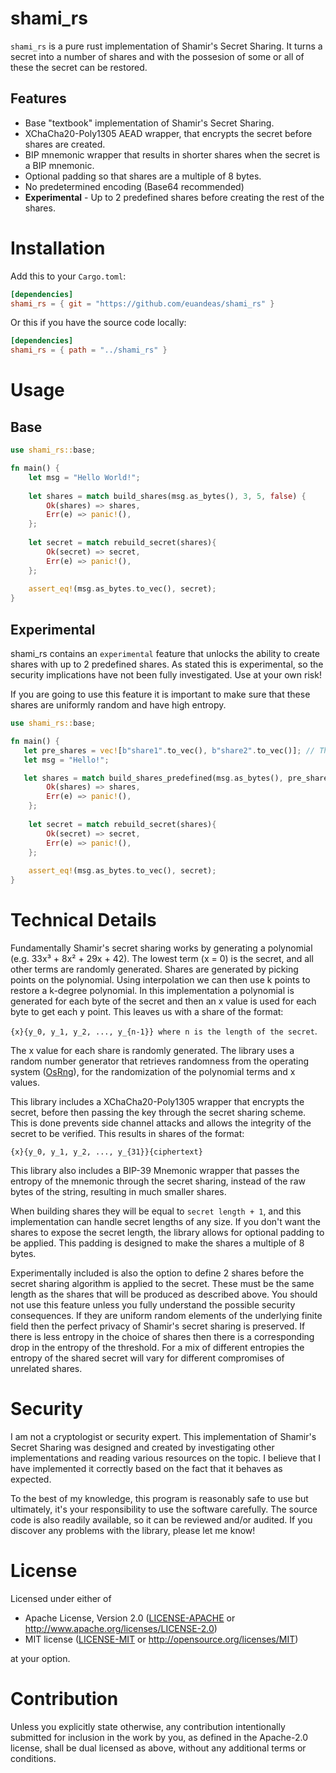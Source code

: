 # shami_rs

`shami_rs` is a pure rust implementation of Shamir's Secret Sharing. It turns a secret into a number of shares and with the possesion of some or all of these the secret can be restored.

## Features

- Base "textbook" implementation of Shamir's Secret Sharing.
- XChaCha20-Poly1305 AEAD wrapper, that encrypts the secret before shares are created.
- BIP mnemonic wrapper that results in shorter shares when the secret is a BIP mnemonic.
- Optional padding so that shares are a multiple of 8 bytes.
- No predetermined encoding (Base64 recommended)
- **Experimental** - Up to 2 predefined shares before creating the rest of the shares.

# Installation

Add this to your `Cargo.toml`:

```toml
[dependencies]
shami_rs = { git = "https://github.com/euandeas/shami_rs" }
```

Or this if you have the source code locally:
```toml
[dependencies]
shami_rs = { path = "../shami_rs" }
```

# Usage

## Base

```Rust
use shami_rs::base;

fn main() {
    let msg = "Hello World!";
    
    let shares = match build_shares(msg.as_bytes(), 3, 5, false) {
        Ok(shares) => shares,
        Err(e) => panic!(),
    };
    
    let secret = match rebuild_secret(shares){
        Ok(secret) => secret,
        Err(e) => panic!(),
    };
    
    assert_eq!(msg.as_bytes.to_vec(), secret);
}
```

## Experimental

shami_rs contains an `experimental` feature that unlocks the ability to create shares with up to 2 predefined shares. As stated this is experimental, so the security implications have not been fully investigated. Use at your own risk! 

If you are going to use this feature it is important to make sure that these shares are uniformly random and have high entropy.

```Rust
use shami_rs::base;

fn main() {
   let pre_shares = vec![b"share1".to_vec(), b"share2".to_vec()]; // These are very bad predefined shares!
   let msg = "Hello!";

   let shares = match build_shares_predefined(msg.as_bytes(), pre_shares, 3, 5, false) {
        Ok(shares) => shares,
        Err(e) => panic!(),
    };
    
    let secret = match rebuild_secret(shares){
        Ok(secret) => secret,
        Err(e) => panic!(),
    };
    
    assert_eq!(msg.as_bytes.to_vec(), secret);
}
```

# Technical Details

Fundamentally Shamir's secret sharing works by generating a polynomial (e.g. 33x³ + 8x² + 29x + 42). The lowest term (x = 0) is the secret, and all other terms are randomly generated. Shares are generated by picking points on the polynomial. Using interpolation we can then use k points to restore a k-degree polynomial. In this implementation a polynomial is generated for each byte of the secret and then an x value is used for each byte to get each y point. This leaves us with a share of the format:

```{x}{y_0, y_1, y_2, ..., y_{n-1}} where n is the length of the secret```.

The x value for each share is randomly generated. The library uses a random number generator that retrieves randomness from the operating system (<a href="https://docs.rs/rand/latest/rand/rngs/struct.OsRng.html">OsRng</a>), for the randomization of the polynomial terms and x values.

This library includes a XChaCha20-Poly1305 wrapper that encrypts the secret, before then passing the key through the secret sharing scheme. This is done prevents side channel attacks and allows the integrity of the secret to be verified. This results in shares of the format:

```{x}{y_0, y_1, y_2, ..., y_{31}}{ciphertext}```

This library also includes a BIP-39 Mnemonic wrapper that passes the entropy of the mnemonic through the secret sharing, instead of the raw bytes of the string, resulting in much smaller shares.

When building shares they will be equal to `secret length + 1`, and this implementation can handle secret lengths of any size. If you don't want the shares to expose the secret length, the library allows for optional padding to be applied. This padding is designed to make the shares a multiple of 8 bytes.

Experimentally included is also the option to define 2 shares before the secret sharing algorithm is applied to the secret. These must be the same length as the shares that will be produced as described above. You should not use this feature unless you fully understand the possible security consequences. If they are uniform random elements of the underlying finite field then the perfect privacy of Shamir's secret sharing is preserved. If there is less entropy in the choice of shares then there is a corresponding drop in the entropy of the threshold. For a mix of different entropies the entropy of the shared secret will vary for different compromises of unrelated shares.

# Security

I am not a cryptologist or security expert. This implementation of Shamir's Secret Sharing was designed and created by investigating other implementations and reading various resources on the topic. I believe that I have implemented it correctly based on the fact that it behaves as expected.

To the best of my knowledge, this program is reasonably safe to use but ultimately, it's your responsibility to use the software carefully. The source code is also readily available, so it can be reviewed and/or audited. If you discover any problems with the library, please let me know!

# License

Licensed under either of

 * Apache License, Version 2.0
   ([LICENSE-APACHE](LICENSE-APACHE) or http://www.apache.org/licenses/LICENSE-2.0)
 * MIT license
   ([LICENSE-MIT](LICENSE-MIT) or http://opensource.org/licenses/MIT)

at your option.

# Contribution

Unless you explicitly state otherwise, any contribution intentionally submitted
for inclusion in the work by you, as defined in the Apache-2.0 license, shall be
dual licensed as above, without any additional terms or conditions.

